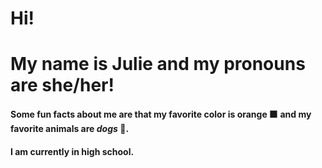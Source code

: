 
<h1>Hi!</h1>
<h1>My name is Julie and my pronouns are she/her!</h1>
<h4>Some fun facts about me are that my favorite color is <b>orange</b> 🟧 and my favorite animals are <i>dogs</i> 🐶.</h4>
<h4>I am currently in high school.</h4>




<!--
**juhum1/juhum1** is a ✨ _special_ ✨ repository because its `README.md` (this file) appears on your GitHub profile.

Here are some ideas to get you started:

- 🔭 I’m currently working on ...
- 🌱 I’m currently learning ...
- 👯 I’m looking to collaborate on ...
- 🤔 I’m looking for help with ...
- 💬 Ask me about ...
- 📫 How to reach me: ...
- 😄 Pronouns: ...
- ⚡ Fun fact: ...
-->

